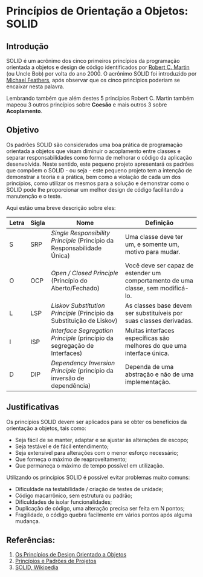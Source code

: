 # Princípios de Orientação a Objetos: SOLID

## Introdução

SOLID é um acrônimo dos cinco primeiros princípios da programação orientada a objetos e design de código identificados por [Robert C. Martin](https://en.wikipedia.org/wiki/Robert_C._Martin) (ou Uncle Bob) por volta do ano 2000. O acrônimo SOLID foi introduzido por [Michael Feathers](https://www.r7krecon.com/michael-feathers-bio), após observar que os cinco princípios poderiam se encaixar nesta palavra.

Lembrando também que além destes 5 princípios Robert C. Martin também mapeou 3 outros princípios sobre **Coesão** e mais outros 3 sobre **Acoplamento**. 

## Objetivo

Os padrões SOLID são considerados uma boa prática de programação orientada a objetos que visam diminuir o acoplamento entre classes e separar responsabilidades como forma de melhorar o código da aplicação desenvolvida. Neste sentido, este pequeno projeto apresentará os padrões que compõem o SOLID - ou seja - este pequeno projeto tem a intenção de demonstrar a teoria e a prática, bem como a violação de cada um dos princípios, como utilizar os mesmos para a solução e demonstrar como o SOLID pode lhe proporcionar um melhor design de código facilitando a manutenção e o teste.

Aqui estão uma breve descrição sobre eles:

|Letra |Sigla |Nome                                                                       | Definição                                                                        |
|------|------|---------------------------------------------------------------------------|----------------------------------------------------------------------------------|
| S    | SRP  | *Single Responsibility Principle* (Princípio da Responsabilidade Única)   | Uma classe deve ter um, e somente um, motivo para mudar.                         |
| O    | OCP  | *Open / Closed Principle* (Princípio do Aberto/Fechado)                   | Você deve ser capaz de estender um comportamento de uma classe, sem modificá-lo. |
| L    | LSP  | *Liskov Substitution Principle* (Princípio da Substituição de Liskov)     | As classes base devem ser substituíveis por suas classes derivadas.              |
| I    | ISP  | *Interface Segregation Principle* (princípio da segregação de Interfaces) | Muitas interfaces específicas são melhores do que uma interface única.           |
| D    | DIP  | *Dependency Inversion Principle* (princípio da inversão de dependência)   | Dependa de uma abstração e não de uma implementação.                             |

## Justificativas

Os princípios SOLID devem ser aplicados para se obter os benefícios da orientação a objetos, tais como:

* Seja fácil de se manter, adaptar e se ajustar às alterações de escopo;
* Seja testável e de fácil entendimento;
* Seja extensível para alterações com o menor esforço necessário;
* Que forneça o máximo de reaproveitamento;
* Que permaneça o máximo de tempo possível em utilização.


Utilizando os princípios SOLID é possível evitar problemas muito comuns:

* Dificuldade na testabilidade / criação de testes de unidade;
* Código macarrônico, sem estrutura ou padrão;
* Dificuldades de isolar funcionalidades;
* Duplicação de código, uma alteração precisa ser feita em N pontos;
* Fragilidade, o código quebra facilmente em vários pontos após alguma mudança.


## Referências:
1. [Os Princípios de Design Orientado a Objetos](http://butunclebob.com/ArticleS.UncleBob.PrinciplesOfOod)
2. [Princípios e Padrões de Projetos](http://www.objectmentor.com/resources/articles/Principles_and_Patterns.pdf)
3. [SOLID, Wikipedia](https://en.wikipedia.org/wiki/SOLID)
